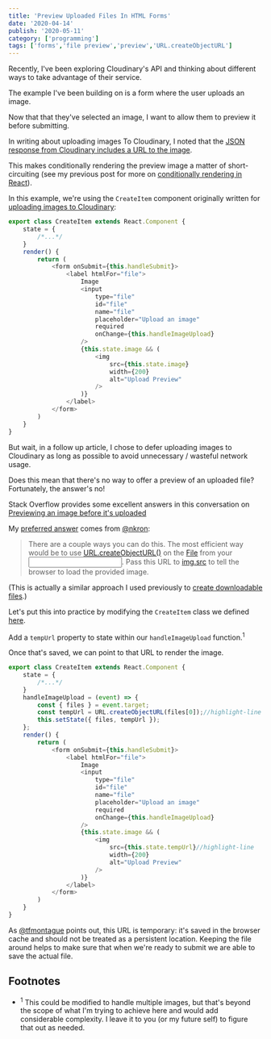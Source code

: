 ```yaml
---
title: 'Preview Uploaded Files In HTML Forms'
date: '2020-04-14'
publish: '2020-05-11'
category: ['programming']
tags: ['forms','file preview','preview','URL.createObjectURL']
---
```


Recently, I've been exploring Cloudinary's API and thinking about different ways to take advantage of their service.

The example I've been building on is a form where the user uploads an image.

Now that that they've selected an image, I want to allow them to preview it before submitting.

In writing about uploading images To Cloudinary, I noted that the [JSON response from Cloudinary includes a URL to the image](../../2020-05-07/uploading-images-to-cloudinary/#listen-for-and-store-cloudinarys-response).

This makes conditionally rendering the preview image a matter of short-circuiting (see my previous post for more on [conditionally rendering in React](../../2019-10-26/conditional-render-react-basic/)).

In this example, we're using the `CreateItem` component originally written for [uploading images to Cloudinary](../../2020-05-07/uploading-images-to-cloudinary/):

```javascript:title=CreateItemForm.js
export class CreateItem extends React.Component {
    state = {
        /*...*/
    }
    render() {
        return (
            <form onSubmit={this.handleSubmit}>
                <label htmlFor="file">
                    Image
                    <input
                        type="file"
                        id="file"
                        name="file"
                        placeholder="Upload an image"
                        required
                        onChange={this.handleImageUpload}
                    />
                    {this.state.image && (
                        <img
                            src={this.state.image}
                            width={200}
                            alt="Upload Preview"
                        />
                    )}
                </label>
            </form>
        )
    }
}
```

But wait, in a follow up article, I chose to defer uploading images to Cloudinary as long as possible to avoid unnecessary / wasteful network usage.

Does this mean that there's no way to offer a preview of an uploaded file? Fortunately, the answer's no!

Stack Overflow provides some excellent answers in this conversation on [Previewing an image before it's uploaded]()

My [preferred answer](https://stackoverflow.com/a/27165977) comes from [@nkron](https://stackoverflow.com/users/977809/nkron):

> There are a couple ways you can do this. The most efficient way would be to use [URL.createObjectURL()](https://developer.mozilla.org/en-US/docs/Web/API/URL/createObjectURL) on the [File](http://www.javascripture.com/File) from your [<input>](http://www.javascripture.com/HTMLInputElement#files). Pass this URL to [img.src](http://www.javascripture.com/HTMLImageElement#src) to tell the browser to load the provided image.

(This is actually a similar approach I used previously to [create downloadable files](../../2019-11-07/creating-a-downloadable-file).)

Let's put this into practice by modifying the `CreateItem` class we defined [here](../../2020-05-10/defer-upload-to-cloudinary).

Add a `tempUrl` property to state within our `handleImageUpload` function.<sup>1</sup>

Once that's saved, we can point to that URL to render the image.

```javascript:title=CreateItemForm.js
export class CreateItem extends React.Component {
    state = {
        /*...*/
    }
    handleImageUpload = (event) => {
        const { files } = event.target;
        const tempUrl = URL.createObjectURL(files[0]);//highlight-line
        this.setState({ files, tempUrl });
    };
    render() {
        return (
            <form onSubmit={this.handleSubmit}>
                <label htmlFor="file">
                    Image
                    <input
                        type="file"
                        id="file"
                        name="file"
                        placeholder="Upload an image"
                        required
                        onChange={this.handleImageUpload}
                    />
                    {this.state.image && (
                        <img
                            src={this.state.tempUrl}//highlight-line
                            width={200}
                            alt="Upload Preview"
                        />
                    )}
                </label>
            </form>
        )
    }
}
```

As [@tfmontague](https://stackoverflow.com/users/1404726/tfmontague) points out, this URL is temporary: it's saved in the browser cache and should not be treated as a persistent location. Keeping the file around helps to make sure that when we're ready to submit we are able to save the actual file.

## Footnotes
- <sup>1</sup> This could be modified to handle multiple images, but that's beyond the scope of what I'm trying to achieve here and would add considerable complexity. I leave it to you (or my future self) to figure that out as needed.
